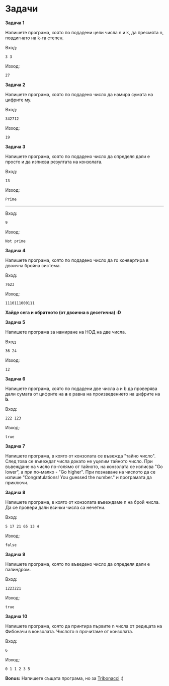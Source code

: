 ﻿# Задачи

**Задача 1**

Напишете програма, която по подадени цели числа n и k, да пресмята n, повдигнато на k-та степен.

Вход:
```
3 3
```

Изход:
```
27
```

**Задача 2**

Напишете програма, която по подадено число да намира сумата на цифрите му.

Вход:
```
342712
```

Изход:
```
19
```

**Задача 3**

Напишете програма, която по подадено число да определя дали е просто и да изписва резултата на конзолата.

Вход:
```
13
```

Изход:
```
Prime
```
---
Вход:
```
9
```

Изход:
```
Not prime
```

**Задача 4**

Напишете програма, която по подадено число да го конвертира в двоична бройна система.

Вход:
```
7623
```

Изход:
```
1110111000111
```

**Хайде сега и обратното (от двоична в десетична) :D**

**Задача 5**

Напишете програма за намиране на НОД на две числа.

Вход
```
36 24
```

Изход:
```
12
```

**Задача 6**

Напишете програма, която по подадени две числа a и b да проверява дали сумата от цифрите на **a** е равна на произведението на цифрите на **b**.

Вход:
```
222 123
```

Изход:
```
true
```

**Задача 7**

Напишете програма, в която от конзолата се въвежда "тайно число". След това се въвеждат числа докато не уцелим тайното число. При въвеждане на число по-голямо от тайното, на конзолата се изписва "Go lower", а при по-малко - "Go higher". При познаване на числото да се изпише "Congratulations! You guessed the number." и програмата да приключи.

**Задача 8**

Напишете програма, в която от конзолата въвеждаме n на брой числа. Да се провери дали всички числа са нечетни.

Вход:
```
5 17 21 65 13 4
```
Изход:
```
false
```

**Задача 9**

Напишете програма, която по въведено число да определя дали е палиндром.

Вход:
```
1223221
```

Изход:
```
true
```

**Задача 10**

Напишете програма, която да принтира първите n числа от редицата на Фибоначи в конзолата. Числото n прочитаме от конзолата.

Вход:
```
6
```

Изход:
```
0 1 1 2 3 5
```

**Bonus:** Напишете същата програма, но за [Tribonacci]((https://en.wikipedia.org/wiki/Generalizations_of_Fibonacci_numbers#Tribonacci_numbers)) :)